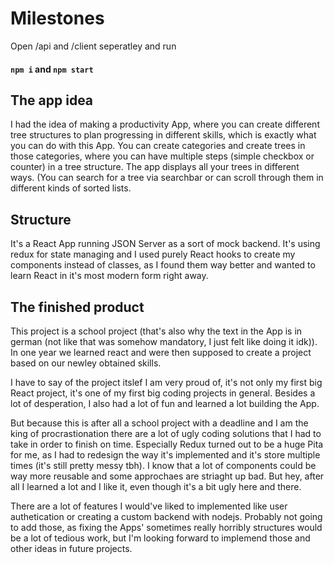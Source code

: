 # Milestones

Open /api and /client seperatley and run
#### `npm i` and `npm start`

## The app idea
I had the idea of making a productivity App, where you can create different tree structures to plan progressing in different skills, which is exactly
what you can do with this App. You can create categories and create trees in those categories, where you can have multiple steps (simple checkbox or
counter) in a tree structure. The app displays all your trees in different ways. (You can search for a tree via searchbar or can scroll through them in
different kinds of sorted lists.

## Structure
It's a React App running JSON Server as a sort of mock backend. It's using redux for state managing and I used purely React hooks to create my components instead of classes, as I found them way better and wanted to learn React in it's most modern form right away.

## The finished product
This project is a school project (that's also why the text in the App is in german (not like that was somehow mandatory, I just felt like doing it idk)). In one year we learned react and were then supposed to create a project based on our newley obtained skills.

I have to say of the project itslef I am very proud of, it's not only my first big React project, it's one of my first big coding projects in general. 
Besides a lot of desperation, I also had a lot of fun and learned a lot building the App.

But because this is after all a school project with a deadline and I am the king of procrastionation there are a lot of ugly coding solutions that I had
to take in order to finish on time. Especially Redux turned out to be a huge Pita for me, as I had to redesign the way it's implemented and it's store multiple times (it's still pretty messy tbh). I know that a lot of components could be way more reusable and some approchaes are striaght up bad.
But hey, after all I learned a lot and I like it, even though it's a bit ugly here and there.

There are a lot of features I would've liked to implemented like user authetication or creating a custom backend with nodejs. Probably not going to add those, 
as fixing the Apps' sometimes really horribly structures would be a lot of tedious work, but I'm looking forward to implemend those and other ideas in future projects.
